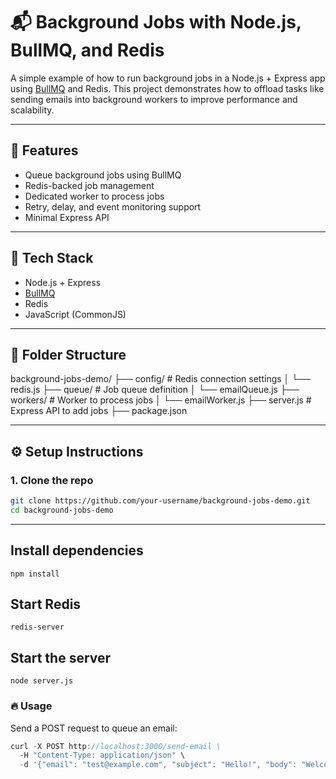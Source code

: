 # 📬 Background Jobs with Node.js, BullMQ, and Redis

A simple example of how to run background jobs in a Node.js + Express app using [BullMQ](https://docs.bullmq.io/) and Redis. This project demonstrates how to offload tasks like sending emails into background workers to improve performance and scalability.

---

## 🚀 Features

- Queue background jobs using BullMQ
- Redis-backed job management
- Dedicated worker to process jobs
- Retry, delay, and event monitoring support
- Minimal Express API

---

## 🧱 Tech Stack

- Node.js + Express
- [BullMQ](https://docs.bullmq.io/)
- Redis
- JavaScript (CommonJS)

---

## 📁 Folder Structure

background-jobs-demo/
├── config/ # Redis connection settings
│ └── redis.js
├── queue/ # Job queue definition
│ └── emailQueue.js
├── workers/ # Worker to process jobs
│ └── emailWorker.js
├── server.js # Express API to add jobs
├── package.json

---

## ⚙️ Setup Instructions

### 1. Clone the repo

```bash
git clone https://github.com/your-username/background-jobs-demo.git
cd background-jobs-demo
```

---

## Install dependencies

```
npm install
```

## Start Redis

```
redis-server
```

## Start the server

```
node server.js
```

### 🔥 Usage

Send a POST request to queue an email:

```javascript
curl -X POST http://localhost:3000/send-email \
  -H "Content-Type: application/json" \
  -d '{"email": "test@example.com", "subject": "Hello!", "body": "Welcome to our app!"}'
```
